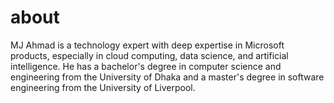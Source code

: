 # about
MJ Ahmad is a technology expert with deep expertise in Microsoft products, especially in cloud computing, data science, and artificial intelligence. He has a bachelor's degree in computer science and engineering from the University of Dhaka and a master's degree in software engineering from the University of Liverpool.
